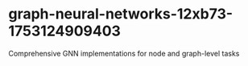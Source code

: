# graph-neural-networks-12xb73-1753124909403
Comprehensive GNN implementations for node and graph-level tasks
